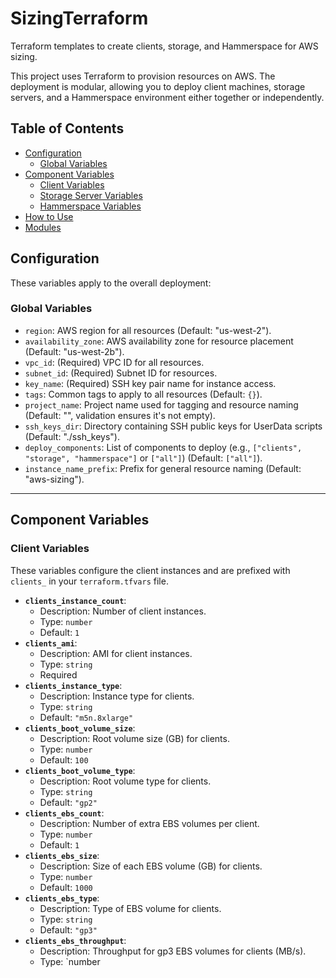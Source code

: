 # SizingTerraform
Terraform templates to create clients, storage, and Hammerspace for AWS sizing.

This project uses Terraform to provision resources on AWS. The deployment is modular, allowing you to deploy client machines, storage servers, and a Hammerspace environment either together or independently.

## Table of Contents
- [Configuration](#configuration)
  - [Global Variables](#global-variables)
- [Component Variables](#component-variables)
  - [Client Variables](#client-variables)
  - [Storage Server Variables](#storage-server-variables)
  - [Hammerspace Variables](#hammerspace-variables)
- [How to Use](#how-to-use)
- [Modules](#modules)

## Configuration

These variables apply to the overall deployment:

### Global Variables

* `region`: AWS region for all resources (Default: "us-west-2").
* `availability_zone`: AWS availability zone for resource placement (Default: "us-west-2b").
* `vpc_id`: (Required) VPC ID for all resources.
* `subnet_id`: (Required) Subnet ID for resources.
* `key_name`: (Required) SSH key pair name for instance access.
* `tags`: Common tags to apply to all resources (Default: `{}`).
* `project_name`: Project name used for tagging and resource naming (Default: "", validation ensures it's not empty).
* `ssh_keys_dir`: Directory containing SSH public keys for UserData scripts (Default: "./ssh_keys").
* `deploy_components`: List of components to deploy (e.g., `["clients", "storage", "hammerspace"]` or `["all"]`) (Default: `["all"]`).
* `instance_name_prefix`: Prefix for general resource naming (Default: "aws-sizing").

---

## Component Variables

### Client Variables

These variables configure the client instances and are prefixed with `clients_` in your `terraform.tfvars` file.

* **`clients_instance_count`**:
    * Description: Number of client instances.
    * Type: `number`
    * Default: `1`
* **`clients_ami`**:
    * Description: AMI for client instances.
    * Type: `string`
    * Required
* **`clients_instance_type`**:
    * Description: Instance type for clients.
    * Type: `string`
    * Default: `"m5n.8xlarge"`
* **`clients_boot_volume_size`**:
    * Description: Root volume size (GB) for clients.
    * Type: `number`
    * Default: `100`
* **`clients_boot_volume_type`**:
    * Description: Root volume type for clients.
    * Type: `string`
    * Default: `"gp2"`
* **`clients_ebs_count`**:
    * Description: Number of extra EBS volumes per client.
    * Type: `number`
    * Default: `1`
* **`clients_ebs_size`**:
    * Description: Size of each EBS volume (GB) for clients.
    * Type: `number`
    * Default: `1000`
* **`clients_ebs_type`**:
    * Description: Type of EBS volume for clients.
    * Type: `string`
    * Default: `"gp3"`
* **`clients_ebs_throughput`**:
    * Description: Throughput for gp3 EBS volumes for clients (MB/s).
    * Type: `number
    